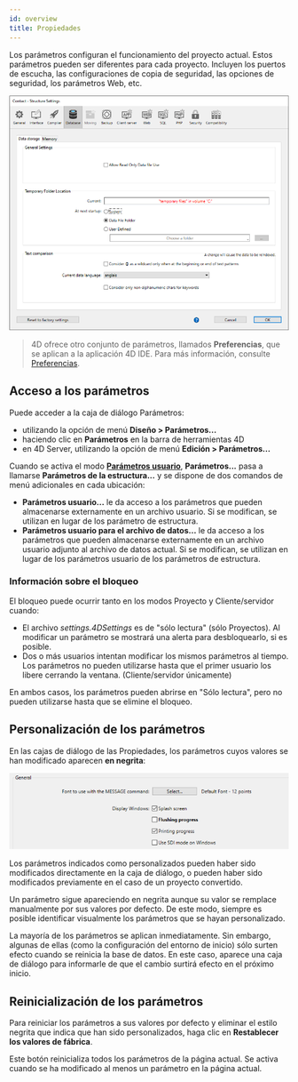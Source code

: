```yaml
---
id: overview
title: Propiedades
---
```


Los parámetros configuran el funcionamiento del proyecto actual. Estos parámetros pueden ser diferentes para cada proyecto. Incluyen los puertos de escucha, las configuraciones de copia de seguridad, las opciones de seguridad, los parámetros Web, etc.

![](../assets/en/settings/main.png)

> 4D ofrece otro conjunto de parámetros, llamados **Preferencias**, que se aplican a la aplicación 4D IDE. Para más información, consulte [Preferencias](../Preferences/general.md).


## Acceso a los parámetros

Puede acceder a la caja de diálogo Parámetros:

-   utilizando la opción de menú **Diseño > Parámetros...**
-   haciendo clic en **Parámetros** en la barra de herramientas 4D
-   en 4D Server, utilizando la opción de menú **Edición > Parámetros...**

Cuando se activa el modo [**Parámetros usuario**](../Desktop/user-settings.md), **Parámetros...** pasa a llamarse **Parámetros de la estructura...** y se dispone de dos comandos de menú adicionales en cada ubicación:

-   **Parámetros usuario...** le da acceso a los parámetros que pueden almacenarse externamente en un archivo usuario. Si se modifican, se utilizan en lugar de los parámetro de estructura.
-   **Parámetros usuario para el archivo de datos...** le da acceso a los parámetros que pueden almacenarse externamente en un archivo usuario adjunto al archivo de datos actual. Si se modifican, se utilizan en lugar de los parámetros usuario de los parámetros de estructura.

### Información sobre el bloqueo

El bloqueo puede ocurrir tanto en los modos Proyecto y Cliente/servidor cuando:

-   El archivo *settings.4DSettings* es de "sólo lectura" (sólo Proyectos). Al modificar un parámetro se mostrará una alerta para desbloquearlo, si es posible.
-   Dos o más usuarios intentan modificar los mismos parámetros al tiempo. Los parámetros no pueden utilizarse hasta que el primer usuario los libere cerrando la ventana. (Cliente/servidor únicamente)

En ambos casos, los parámetros pueden abrirse en "Sólo lectura", pero no pueden utilizarse hasta que se elimine el bloqueo.



## Personalización de los parámetros

En las cajas de diálogo de las Propiedades, los parámetros cuyos valores se han modificado aparecen **en negrita**:

![](../assets/en/settings/customize-settings.png)

Los parámetros indicados como personalizados pueden haber sido modificados directamente en la caja de diálogo, o pueden haber sido modificados previamente en el caso de un proyecto convertido.

Un parámetro sigue apareciendo en negrita aunque su valor se remplace manualmente por sus valores por defecto. De este modo, siempre es posible identificar visualmente los parámetros que se hayan personalizado.

La mayoría de los parámetros se aplican inmediatamente. Sin embargo, algunas de ellas (como la configuración del entorno de inicio) sólo surten efecto cuando se reinicia la base de datos. En este caso, aparece una caja de diálogo para informarle de que el cambio surtirá efecto en el próximo inicio.


## Reinicialización de los parámetros

Para reiniciar los parámetros a sus valores por defecto y eliminar el estilo negrita que indica que han sido personalizados, haga clic en **Restablecer los valores de fábrica**.

Este botón reinicializa todos los parámetros de la página actual. Se activa cuando se ha modificado al menos un parámetro en la página actual.
